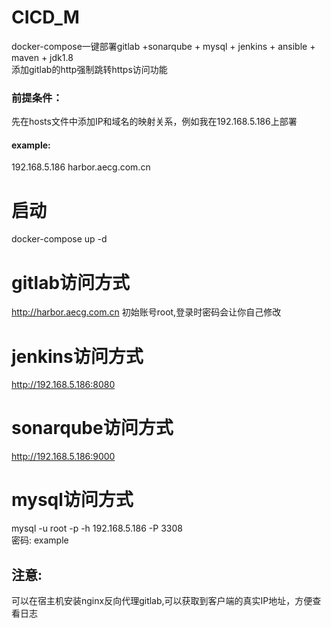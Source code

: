 # CICD_M
docker-compose一键部署gitlab +sonarqube + mysql + jenkins + ansible + maven + jdk1.8  
添加gitlab的http强制跳转https访问功能

### 前提条件：
先在hosts文件中添加IP和域名的映射关系，例如我在192.168.5.186上部署
#### example:
192.168.5.186 harbor.aecg.com.cn
# 启动 
docker-compose up -d

# gitlab访问方式
http://harbor.aecg.com.cn
初始账号root,登录时密码会让你自己修改


# jenkins访问方式
http://192.168.5.186:8080



# sonarqube访问方式
http://192.168.5.186:9000


# mysql访问方式
mysql -u root -p -h 192.168.5.186 -P 3308  
密码:  example

## 注意:  
可以在宿主机安装nginx反向代理gitlab,可以获取到客户端的真实IP地址，方便查看日志
